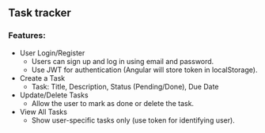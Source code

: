 
## Task tracker 

### Features:
- User Login/Register
    - Users can sign up and log in using email and password.
    - Use JWT for authentication (Angular will store token in localStorage).
- Create a Task
    - Task: Title, Description, Status (Pending/Done), Due Date
- Update/Delete Tasks
    - Allow the user to mark as done or delete the task.
- View All Tasks
    - Show user-specific tasks only (use token for identifying user).


